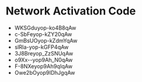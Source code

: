 # Network Activation Code
* WKSGduyop-ko4B8qAw
* c-SbFeyop-kZY20qAw
* GmBsUOyop-kZdmYqAw
* slRla-yop-kGFP4qAw
* 3J8Breyop_ZzSNUqAw
* o9Xx--yop9Ah_N0qAw
* F-8NXeyop9Ah9qIqAw
* Owe2bOyop9IDhJgqAw